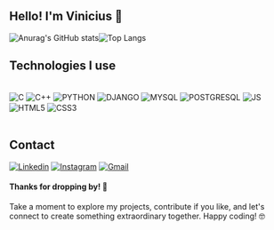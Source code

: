 ## Hello! I'm Vinicius 👋

![Anurag's GitHub stats](https://github-readme-stats.vercel.app/api?username=Vini-Akio&show_icons=true&theme=tokyonight)![Top Langs](https://github-readme-stats.vercel.app/api/top-langs/?username=VIni-Akio&layout=compact)

## Technologies I use
<div style="display: inline_block"><br/>
<img align="center" alt="C" src = "https://img.shields.io/badge/C-00599C?style=for-the-badge&logo=c&logoColor=white" />
<img align="center" alt="C++" src = "https://img.shields.io/badge/C%2B%2B-00599C?style=for-the-badge&logo=c%2B%2B&logoColor=white" />
<img align="center" alt="PYTHON" src = "https://img.shields.io/badge/Python-14354C?style=for-the-badge&logo=python&logoColor=white" />
<img align="center" alt="DJANGO" src = "https://img.shields.io/badge/Django-092E20?style=for-the-badge&logo=django&logoColor=white" />
<img align="center" alt="MYSQL" src = "https://img.shields.io/badge/MySQL-00000F?style=for-the-badge&logo=mysql&logoColor=white" />
<img align="center" alt="POSTGRESQL" src = "https://img.shields.io/badge/PostgreSQL-316192?style=for-the-badge&logo=postgresql&logoColor=white" />
<img align="center" alt="JS" src = "https://img.shields.io/badge/JavaScript-F7DF1E?style=for-the-badge&logo=javascript&logoColor=black" />
<img align="center" alt="HTML5" src = "https://img.shields.io/badge/HTML5-E34F26?style=for-the-badge&logo=html5&logoColor=white" />
<img align="center" alt="CSS3" src = "https://img.shields.io/badge/CSS3-1572B6?style=for-the-badge&logo=css3&logoColor=white" />
<br/><br/>

## Contact 

[![Linkedin](https://img.shields.io/badge/LinkedIn-0077B5?style=for-the-badge&logo=linkedin&logoColor=white)](https://www.linkedin.com/in/viniciusakiohayashi/)
[![Instagram](https://img.shields.io/badge/Instagram-E4405F?style=for-the-badge&logo=instagram&logoColor=white)](https://www.linkedin.com/in/viniciusakiohayashi/) [![Gmail](https://img.shields.io/badge/Gmail-D14836?style=for-the-badge&logo=gmail&logoColor=white)](mailto:vinicius.akio17@gmail.com)

#### Thanks for dropping by! 🤝   

Take a moment to explore my projects, contribute if you like, and let's connect to create something extraordinary together. Happy coding! 🤓
